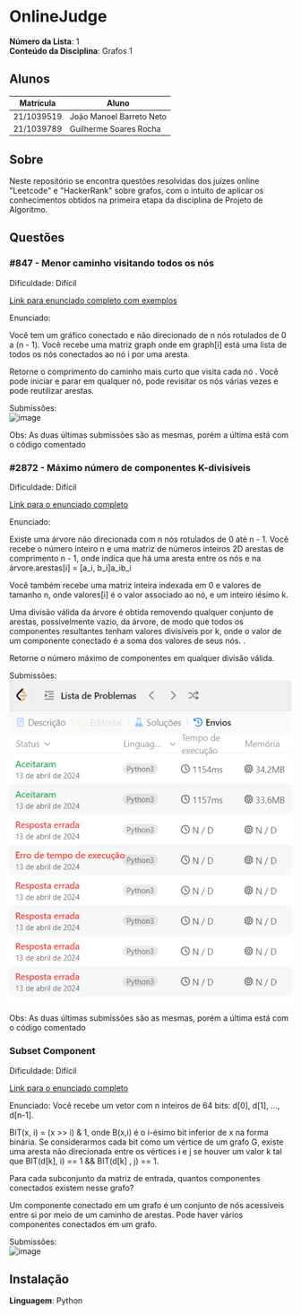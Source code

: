 # OnlineJudge

**Número da Lista**: 1<br>
**Conteúdo da Disciplina**: Grafos 1<br>

## Alunos
|Matrícula | Aluno |
| -- | -- |
| 21/1039519  |  João Manoel Barreto Neto |
| 21/1039789  |  Guilherme Soares Rocha |

## Sobre 
Neste repositório se encontra questões resolvidas dos juízes online "Leetcode" e "HackerRank" sobre grafos, com o intuito de aplicar os conhecimentos obtidos na primeira etapa da disciplina de Projeto de Algoritmo. 

## Questões

### #847 - Menor caminho visitando todos os nós
Dificuldade: Difícil

[Link para enunciado completo com exemplos](https://leetcode.com/problems/shortest-path-visiting-all-nodes/description/)

Enunciado:

Você tem um gráfico conectado e não direcionado de n nós rotulados de 0 a (n - 1). Você recebe uma matriz graph onde em graph[i] está uma lista de todos os nós conectados ao nó i por uma aresta.

Retorne o comprimento do caminho mais curto que visita cada nó . Você pode iniciar e parar em qualquer nó, pode revisitar os nós várias vezes e pode reutilizar arestas.

Submissões: <br>
![image](https://github.com/projeto-de-algoritmos-2024/Grafos1-OnlineJudge/assets/88786065/6cc34628-307e-4d6c-9e84-663c8fe5220d)

Obs: As duas últimas submissões são as mesmas, porém a última está com o código comentado

### #2872 - Máximo número de componentes K-divisíveis

Dificuldade: Difícil

[Link para o enunciado completo](https://leetcode.com/problems/maximum-number-of-k-divisible-components/description/)

Enunciado:

Existe uma árvore não direcionada com n nós rotulados de 0 até n - 1. Você recebe o número inteiro n e uma matriz de números inteiros 2D arestas de comprimento n - 1, onde indica que há uma aresta entre os nós e na árvore.arestas[i] = [a_i, b_i]a_ib_i

Você também recebe uma matriz inteira indexada em 0 e valores de tamanho n, onde valores[i] é o valor associado ao nó, e um inteiro iésimo k.

Uma divisão válida da árvore é obtida removendo qualquer conjunto de arestas, possivelmente vazio, da árvore, de modo que todos os componentes resultantes tenham valores divisíveis por k, onde o valor de um componente conectado é a soma dos valores de seus nós. .

Retorne o número máximo de componentes em qualquer divisão válida.

Submissões: <br>
![image](https://raw.githubusercontent.com/projeto-de-algoritmos-2024/Grafos1-OnlineJudge/main/imagens/submissoes_2872.png)

Obs: As duas últimas submissões são as mesmas, porém a última está com o código comentado

### Subset Component

Dificuldade: Difícil

[Link para o enunciado completo](https://www.hackerrank.com/challenges/subset-component/problem)

Enunciado:
Você recebe um vetor com n inteiros de 64 bits: d[0], d[1], ..., d[n-1].

BIT(x, i) = (x >> i) & 1, onde B(x,i) é o i-ésimo bit inferior de x na forma binária. Se considerarmos cada bit como um vértice de um grafo G, existe uma aresta não direcionada entre os vértices i e j se houver um valor k tal que BIT(d[k], i) == 1 && BIT(d[k] , j) == 1.

Para cada subconjunto da matriz de entrada, quantos componentes conectados existem nesse grafo?

Um componente conectado em um grafo é um conjunto de nós acessíveis entre si por meio de um caminho de arestas. Pode haver vários componentes conectados em um grafo.

Submissões:<br>
![image](https://github.com/projeto-de-algoritmos-2024/Grafos1-OnlineJudge/assets/88786065/b14d2e69-83c1-40bf-863a-dc0ef8421445)


## Instalação 
**Linguagem**: Python
